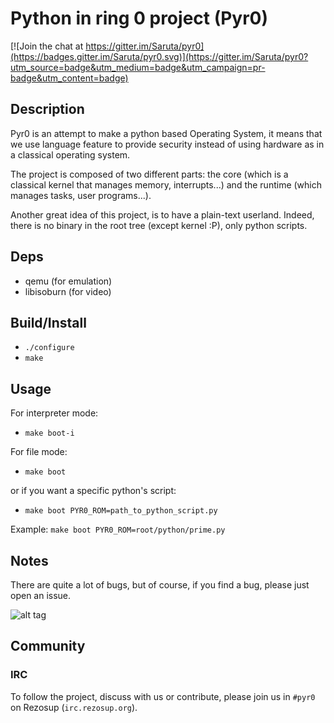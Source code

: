 # Python in ring 0 project (Pyr0)

[![Join the chat at https://gitter.im/Saruta/pyr0](https://badges.gitter.im/Saruta/pyr0.svg)](https://gitter.im/Saruta/pyr0?utm_source=badge&utm_medium=badge&utm_campaign=pr-badge&utm_content=badge)

## Description
Pyr0 is an attempt to make a python based Operating System,
it means that we use language feature to provide security
instead of using hardware as in a classical operating system.

The project is composed of two different parts: the core (which is a classical
kernel that manages memory, interrupts...) and the runtime (which manages
tasks, user programs...).

Another great idea of this project, is to have a plain-text userland.
Indeed, there is no binary in the root tree (except kernel :P), only
python scripts.

## Deps

- qemu (for emulation)
- libisoburn (for video)

## Build/Install

- `./configure`
- `make`


## Usage

For interpreter mode:

- `make boot-i`

For file mode:

- `make boot`

or if you want a specific python's script:

- `make boot PYR0_ROM=path_to_python_script.py`

Example: `make boot PYR0_ROM=root/python/prime.py`

## Notes
There are quite a lot of bugs, but of course, if you find a bug, please just
open an issue.

![alt tag](http://saruta.eu/res/pyr0.png)

## Community

### IRC

To follow the project, discuss with us or contribute, please join us in
`#pyr0` on Rezosup (`irc.rezosup.org`).
